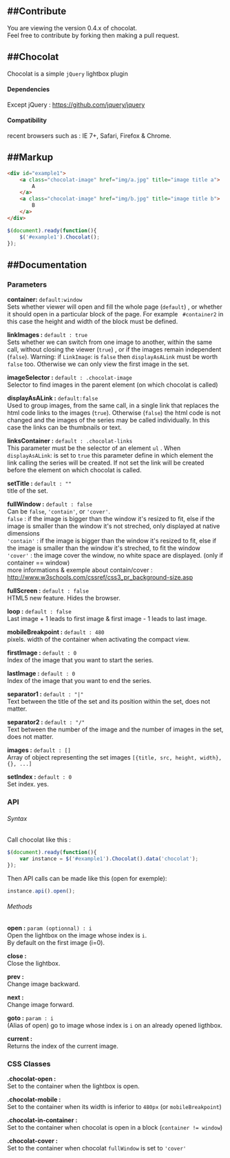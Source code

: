 ##Contribute
-----------  
You are viewing the version 0.4.x of chocolat.  
Feel free to contribute by forking then making a pull request.  

##Chocolat
-----------
Chocolat is a simple `jQuery` lightbox plugin

#### Dependencies

Except jQuery : https://github.com/jquery/jquery

#### Compatibility
recent browsers such as :
IE 7+, Safari, Firefox & Chrome.
  
##Markup
-----------
```html
<div id="example1">
    <a class="chocolat-image" href="img/a.jpg" title="image title a">
        A
    </a>
    <a class="chocolat-image" href="img/b.jpg" title="image title b">
        B
    </a>
</div>
```

```js
$(document).ready(function(){
    $('#example1').Chocolat();
});
```

##Documentation
-----------

### Parameters
**container:** `default:window`  
Sets whether viewer will open and fill the whole page (`default`)  , or whether it should open in a particular block of the page. For example ` #container2`  in this case the height and width of the block must be defined.  

**linkImages :**   `default : true `  
Sets whether we can switch from one image to another, within the same call, without closing the viewer (`true`) , or if the images remain independent (`false`).
Warning: if `LinkImage`: is `false` then `displayAsALink` must be worth `false` too. Otherwise we can only view the first image in the set.   
  
**imageSelector :** `default : .chocolat-image`  
Selector to find images in the parent element (on which chocolat is called) 
  
**displayAsALink :** `default:false`  
Used to group images, from the same call, in a single link that replaces the html code links to the images (`true`). Otherwise (`false`) the html code is not changed and the images of the series may be called individually. In this case the links can be thumbnails or text.  
  
**linksContainer :**  `default : .chocolat-links`  
This parameter must be the selector of an element `ul` . When `displayAsALink`: is set to `true` this parameter define in which element the link calling the series will be created. If not set the link will be created before the element on which chocolat is called.  
  
**setTitle :**  `default : ""`  
title of the set.  
  
**fullWindow :**  `default : false`  
Can be `false`, `'contain'`, or `'cover'`.  
`false` : if the image is bigger than the window it's resized to fit, else if the image is smaller than the window it's not streched, only displayed at native dimensions  
`'contain'` :  if the image is bigger than the window it's resized to fit, else if the image is smaller than the window it's streched, to fit the window  
`'cover'` :  the image cover the window, no white space are displayed. (only if container == window)  
more informations & exemple about contain/cover : http://www.w3schools.com/cssref/css3_pr_background-size.asp   
  
**fullScreen :**  `default : false`  
HTML5 new feature. Hides the browser. 
  
**loop :**  `default : false`  
Last image + 1 leads to first image & first image - 1 leads to last image.  
  
**mobileBreakpoint :**  `default : 480`  
pixels. width of the container when activating the compact view.   
  
**firstImage  :**  `default : 0`  
Index of the image that you want to start the series.  
  
**lastImage  :**  `default : 0`  
Index of the image that you want to end the series.  
  
**separator1 :**  `default : "|"`  
Text between the title of the set and its position within the set, does not matter.
  
**separator2 :**  `default : "/"`  
Text between the number of the image and the number of images in the set, does not matter. 
  
**images  :**  `default : []`  
Array of object representing the set images `[{title, src, height, width}, {}, ...]`  
   
**setIndex  :**  `default : 0`   
Set index. yes.
   
### API

###### Syntax
Call chocolat like this :  
```js
$(document).ready(function(){
    var instance = $('#example1').Chocolat().data('chocolat');
});
```

Then API calls can be made like this (open for exemple):  
```js
instance.api().open();
```
  
###### Methods
**open  :**  `param (optionnal) : i`   
Open the lightbox on the image whose index is `i`.  
By default on the first image (i=0).  

**close  :**    
Close the lightbox.  

**prev  :**    
Change image backward.  
  
**next  :**    
Change image forward.  
  
**goto  :**  `param : i`   
(Alias of open)  go to image whose index is `i` on an already opened ligthbox.  

**current  :**  
Returns the index of the current image.  
 
### CSS Classes

**.chocolat-open  :**  
Set to the container when the lightbox is open.  

**.chocolat-mobile  :**  
Set to the container when its width is inferior to `480px` (or `mobileBreakpoint`)  

**.chocolat-in-container  :**  
Set to the container when chocolat is open in a block (`container != window`)  
  
**.chocolat-cover  :**  
Set to the container when chocolat `fullWindow` is set to `'cover'`
